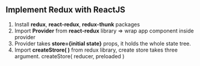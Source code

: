 ## Implement Redux with ReactJS
1. Install **redux**, **react-redux**, **redux-thunk** packages
2. Import **Provider** from **react-redux** library ⇒ wrap app component inside provider
3. Provider takes **store={initial state}** props, it holds the whole state tree.
4. Import **createStrore( )** from redux library, create store takes three argument. createStore( reducer, preloaded )
